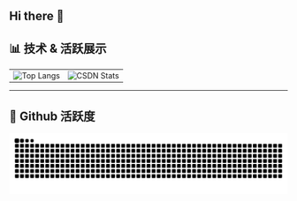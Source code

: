 ## Hi there 👋

<!--
**xiaozong-ai/xiaozong-ai** is a ✨ _special_ ✨ repository because its `README.md` (this file) appears on your GitHub profile.

Here are some ideas to get you started:

- 🔭 I’m currently working on ...
- 🌱 I’m currently learning ...
- 👯 I’m looking to collaborate on ...
- 🤔 I’m looking for help with ...
- 💬 Ask me about ...
- 📫 How to reach me: ...
- 😄 Pronouns: ...
- ⚡ Fun fact: ...
-->
## 📊 技术 & 活跃展示

<table align="center">
  <tr>
    <td align="center">
      <img 
        src="https://github-readme-stats.vercel.app/api/top-langs/?username=xiaozong-ai&hide_progress=false&layout=compact&theme=radical" 
        width="400"
        height="200"
        alt="Top Langs"
      />
    </td>
    <td align="center">
      <img 
        src="https://stats.justsong.cn/api/csdn?id=L__james" 
        width="400"
        height="200"
        alt="CSDN Stats"
      />
    </td>
  </tr>
</table>

---

## 🐍 Github 活跃度

<p align="center">
  <picture>
    <source media="(prefers-color-scheme: dark)" srcset="https://raw.githubusercontent.com/xiaozong-ai/xiaozong-ai/output/github-contribution-grid-snake-dark.svg">
    <source media="(prefers-color-scheme: light)" srcset="https://raw.githubusercontent.com/xiaozong-ai/xiaozong-ai/output/github-contribution-grid-snake.svg">
    <img alt="github contribution grid snake animation" src="https://raw.githubusercontent.com/xiaozong-ai/xiaozong-ai/output/github-contribution-grid-snake.svg">
  </picture>
</p>
